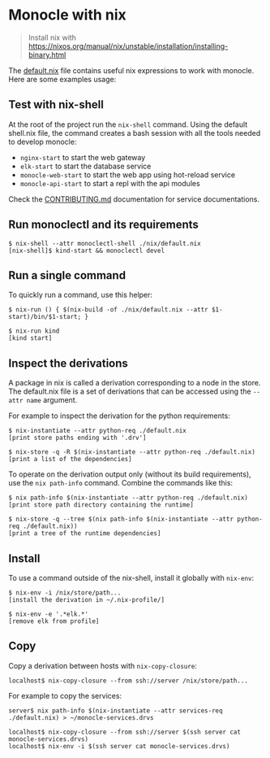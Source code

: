 Monocle with nix
================

> Install nix with https://nixos.org/manual/nix/unstable/installation/installing-binary.html

The [default.nix](./default.nix) file contains useful nix expressions
to work with monocle. Here are some examples usage:

## Test with nix-shell

At the root of the project run the `nix-shell` command. Using the
default shell.nix file, the command creates a bash session with
all the tools needed to develop monocle:

- `nginx-start` to start the web gateway
- `elk-start` to start the database service
- `monocle-web-start` to start the web app using hot-reload service
- `monocle-api-start` to start a repl with the api modules

Check the [CONTRIBUTING.md](../CONTRIBUTING.md) documentation for
service documentations.

## Run monoclectl and its requirements

```ShellSession
$ nix-shell --attr monoclectl-shell ./nix/default.nix
[nix-shell]$ kind-start && monoclectl devel
```

## Run a single command

To quickly run a command, use this helper:

```ShellSession
$ nix-run () { $(nix-build -of ./nix/default.nix --attr $1-start)/bin/$1-start; }

$ nix-run kind
[kind start]
```

## Inspect the derivations

A package in nix is called a derivation corresponding to a node in
the store. The default.nix file is a set of derivations that can be
accessed using the `--attr name` argument.

For example to inspect the derivation for the python requirements:

```ShellSession
$ nix-instantiate --attr python-req ./default.nix
[print store paths ending with '.drv']

$ nix-store -q -R $(nix-instantiate --attr python-req ./default.nix)
[print a list of the dependencies]
```

To operate on the derivation output only (without its build requirements),
use the `nix path-info` command. Combine the commands like this:

```ShellSession
$ nix path-info $(nix-instantiate --attr python-req ./default.nix)
[print store path directory containing the runtime]

$ nix-store -q --tree $(nix path-info $(nix-instantiate --attr python-req ./default.nix))
[print a tree of the runtime dependencies]
```

## Install

To use a command outside of the nix-shell, install it globally with `nix-env`:

```ShellSession
$ nix-env -i /nix/store/path...
[install the derivation in ~/.nix-profile/]

$ nix-env -e '.*elk.*'
[remove elk from profile]
```

## Copy

Copy a derivation between hosts with `nix-copy-closure`:

```ShellSession
localhost$ nix-copy-closure --from ssh://server /nix/store/path...
```

For example to copy the services:

```ShellSession
server$ nix path-info $(nix-instantiate --attr services-req ./default.nix) > ~/monocle-services.drvs

localhost$ nix-copy-closure --from ssh://server $(ssh server cat monocle-services.drvs)
localhost$ nix-env -i $(ssh server cat monocle-services.drvs)
```
